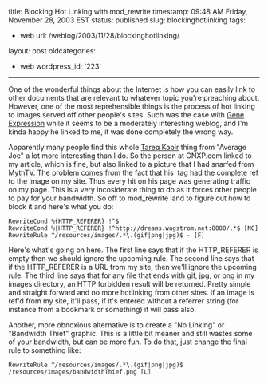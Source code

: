 title: Blocking Hot Linking with mod_rewrite
timestamp: 09:48 AM Friday, November 28, 2003 EST
status: published
slug: blockinghotlinking
tags:
- web
url: /weblog/2003/11/28/blockinghotlinking/

layout: post
oldcategories:
- web
wordpress_id: '223'

---

One of the wonderful things about the Internet is how you can easily link to
other documents that are relevant to whatever topic you're preaching about.
However, one of the most reprehensible things is the process of hot linking to
images served off other people's sites.  Such was the case with [Gene Expression](http://www.gnxp.com/) while it seems to be a
moderately interesting weblog, and I'm kinda happy he linked to me, it was
done completely the wrong way.






Apparently many people find this whole [Tareq Kabir](/weblog/random/averageJoe.xml) thing from "Average
Joe" a lot more interesting than I do.  So the person at GNXP.com linked
to my article, which is fine, but also linked to a picture that I had snarfed
from [MythTV](http://www.mythtv.org/).  The problem comes from the
fact that his <img> tag had the complete ref
to the image on my site.  Thus every hit on his page was generating traffic on
my page.  This is a very incosiderate thing to do as it forces other people to
pay for your bandwidth.  So off to mod_rewrite land to figure out how to block
it and here's what you do:




    
    RewriteCond %{HTTP_REFERER} !^$
    RewriteCond %{HTTP_REFERER} !^http://dreams.wagstrom.net:8080/.*$ [NC]
    RewriteRule ^/resources/images/.*\.(gif|png|jpg)$ - [F]
    





Here's what's going on here.  The first line says that if the
HTTP_REFERER is empty then we should ignore the
upcoming rule.  The second line says that if the
HTTP_REFERER is a URL from my site, then we'll
ignore the upcoming rule.  The third line says that for any file that ends
with gif, jpg, or
png in my images directory, an HTTP forbidden
result will be returned.  Pretty simple and straight forward and no more
hotlinking from other sites.  If an image is ref'd from my site, it'll pass,
if it's entered without a referrer string (for instance from a bookmark or
something) it will pass also.






Another, more obnoxious alternative is to create a "No Linking" or
"Bandwidth Thief" graphic.  This is a little bit meaner and still
wastes some of your bandwidth, but can be more fun.  To do that, just change
the final rule to something like:




    
    RewriteRule ^/resources/images/.*\.(gif|png|jpg)$ /resources/images/bandwidthThief.png [L]
    
